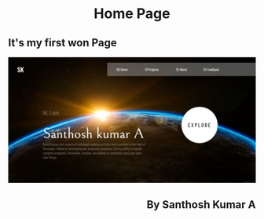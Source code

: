 <h1 align="center">Home Page</h1>
<h2>It's my first won Page</h2>
<img src="https://github.com/Santhoshlesk/Home/blob/master/Out/Desktop-design.jpeg" alt="home-page">
<h2 align="right">By Santhosh Kumar A</h2>